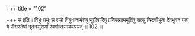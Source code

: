 +++
title = "102"

+++
स इति॥ विभुः प्रभुः स रामो विबुधानामंशेषु सुग्रीवादिषु प्रतिपन्नात्ममूर्तिषु सत्सु त्रिदशीभूतां देवभुवनं गता ये पौरास्तेषां नूतनसुराणां स्वर्गान्तरमकल्पयत् ॥ 102 ॥